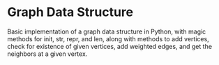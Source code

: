 # Graph Data Structure
Basic implementation of a graph data structure in Python, with magic methods for init, str, repr, and len, along with methods to add vertices, check for existence of given vertices, add weighted edges, and get the neighbors at a given vertex.
